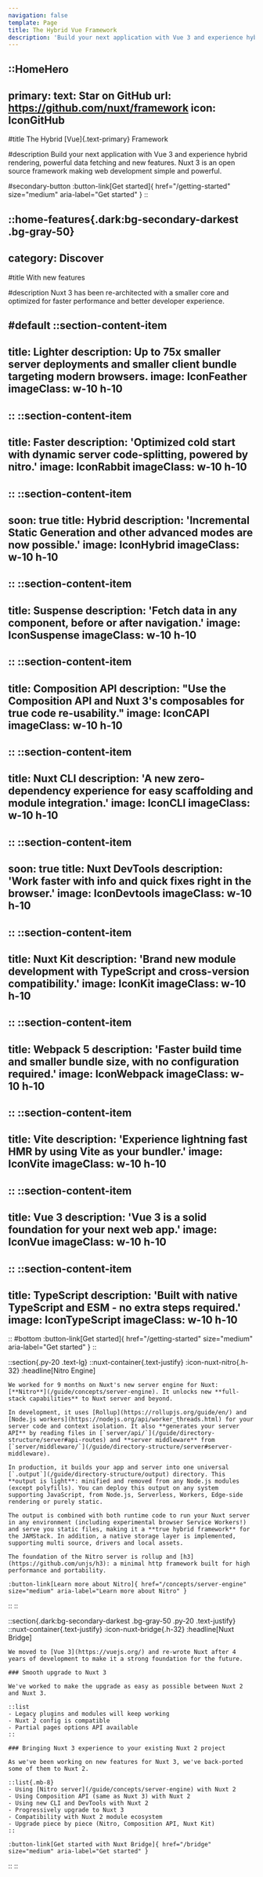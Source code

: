 ```yaml
---
navigation: false
template: Page
title: The Hybrid Vue Framework
description: 'Build your next application with Vue 3 and experience hybrid rendering, with an improved directory structure and new features Nuxt 3 is an open source framework making web development simple and powerful.'
---
```


::HomeHero
---
primary:
  text: Star on GitHub
  url: https://github.com/nuxt/framework
  icon: IconGitHub
---

#title
The Hybrid [Vue]{.text-primary} Framework

#description
Build your next application with Vue 3 and experience hybrid rendering, powerful data fetching and new features.
Nuxt 3 is an open source framework making web development simple and powerful.

#secondary-button
:button-link[Get started]{ href="/getting-started" size="medium" aria-label="Get started" }
::

::home-features{.dark:bg-secondary-darkest .bg-gray-50}
---
category: Discover
---
#title
With new features

#description
Nuxt 3 has been re-architected with a smaller core and optimized for faster performance and better developer experience.

#default
  ::section-content-item
  ---
  title: Lighter
  description: Up to 75x smaller server deployments and smaller client bundle targeting modern browsers.
  image: IconFeather
  imageClass: w-10 h-10
  ---
  ::
  ::section-content-item
  ---
  title: Faster
  description: 'Optimized cold start with dynamic server code-splitting, powered by nitro.'
  image: IconRabbit
  imageClass: w-10 h-10
  ---
  ::
  ::section-content-item
  ---
  soon: true
  title: Hybrid
  description: 'Incremental Static Generation and other advanced modes are now possible.'
  image: IconHybrid
  imageClass: w-10 h-10
  ---
  ::
  ::section-content-item
  ---
  title: Suspense
  description: 'Fetch data in any component, before or after navigation.'
  image: IconSuspense
  imageClass: w-10 h-10
  ---
  ::
  ::section-content-item
  ---
  title: Composition API
  description: "Use the Composition API and Nuxt 3's composables for true code re-usability."
  image: IconCAPI
  imageClass: w-10 h-10
  ---
  ::
  ::section-content-item
  ---
  title: Nuxt CLI
  description: 'A new zero-dependency experience for easy scaffolding and module integration.'
  image: IconCLI
  imageClass: w-10 h-10
  ---
  ::
  ::section-content-item
  ---
  soon: true
  title: Nuxt DevTools
  description: 'Work faster with info and quick fixes right in the browser.'
  image: IconDevtools
  imageClass: w-10 h-10
  ---
  ::
  ::section-content-item
  ---
  title: Nuxt Kit
  description: 'Brand new module development with TypeScript and cross-version compatibility.'
  image: IconKit
  imageClass: w-10 h-10
  ---
  ::
  ::section-content-item
  ---
  title: Webpack 5
  description: 'Faster build time and smaller bundle size, with no configuration required.'
  image: IconWebpack
  imageClass: w-10 h-10
  ---
  ::
  ::section-content-item
  ---
  title: Vite
  description: 'Experience lightning fast HMR by using Vite as your bundler.'
  image: IconVite
  imageClass: w-10 h-10
  ---
  ::
  ::section-content-item
  ---
  title: Vue 3
  description: 'Vue 3 is a solid foundation for your next web app.'
  image: IconVue
  imageClass: w-10 h-10
  ---
  ::
  ::section-content-item
  ---
  title: TypeScript
  description: 'Built with native TypeScript and ESM - no extra steps required.'
  image: IconTypeScript
  imageClass: w-10 h-10
  ---
  ::
#bottom
  :button-link[Get started]{ href="/getting-started" size="medium" aria-label="Get started" }
::

::section{.py-20 .text-lg}
  ::nuxt-container{.text-justify}
    :icon-nuxt-nitro{.h-32}
    :headline[Nitro Engine]

    We worked for 9 months on Nuxt's new server engine for Nuxt: [**Nitro**](/guide/concepts/server-engine). It unlocks new **full-stack capabilities** to Nuxt server and beyond.

    In development, it uses [Rollup](https://rollupjs.org/guide/en/) and [Node.js workers](https://nodejs.org/api/worker_threads.html) for your server code and context isolation. It also **generates your server API** by reading files in [`server/api/`](/guide/directory-structure/server#api-routes) and **server middleware** from [`server/middleware/`](/guide/directory-structure/server#server-middleware).

    In production, it builds your app and server into one universal [`.output`](/guide/directory-structure/output) directory. This **output is light**: minified and removed from any Node.js modules (except polyfills). You can deploy this output on any system supporting JavaScript, from Node.js, Serverless, Workers, Edge-side rendering or purely static.

    The output is combined with both runtime code to run your Nuxt server in any environment (including experimental browser Service Workers!) and serve you static files, making it a **true hybrid framework** for the JAMStack. In addition, a native storage layer is implemented, supporting multi source, drivers and local assets.

    The foundation of the Nitro server is rollup and [h3](https://github.com/unjs/h3): a minimal http framework built for high performance and portability.

    :button-link[Learn more about Nitro]{ href="/concepts/server-engine" size="medium" aria-label="Learn more about Nitro" }
  ::
::

::section{.dark:bg-secondary-darkest .bg-gray-50 .py-20 .text-justify}
  ::nuxt-container{.text-justify}
    :icon-nuxt-bridge{.h-32}
    :headline[Nuxt Bridge]

    We moved to [Vue 3](https://vuejs.org/) and re-wrote Nuxt after 4 years of development to make it a strong foundation for the future.

    ### Smooth upgrade to Nuxt 3

    We've worked to make the upgrade as easy as possible between Nuxt 2 and Nuxt 3.

    ::list
    - Legacy plugins and modules will keep working
    - Nuxt 2 config is compatible
    - Partial pages options API available
    ::

    ### Bringing Nuxt 3 experience to your existing Nuxt 2 project

    As we've been working on new features for Nuxt 3, we've back-ported some of them to Nuxt 2.

    ::list{.mb-8}
    - Using [Nitro server](/guide/concepts/server-engine) with Nuxt 2
    - Using Composition API (same as Nuxt 3) with Nuxt 2
    - Using new CLI and DevTools with Nuxt 2
    - Progressively upgrade to Nuxt 3
    - Compatibility with Nuxt 2 module ecosystem
    - Upgrade piece by piece (Nitro, Composition API, Nuxt Kit)
    ::

    :button-link[Get started with Nuxt Bridge]{ href="/bridge" size="medium" aria-label="Get started" }
  ::
::
